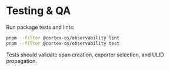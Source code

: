 # Testing & QA

Run package tests and lints:

```bash
pnpm --filter @cortex-os/observability lint
pnpm --filter @cortex-os/observability test
```

Tests should validate span creation, exporter selection, and ULID propagation.
